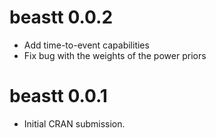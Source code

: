 # beastt 0.0.2

* Add time-to-event capabilities 
* Fix bug with the weights of the power priors 


# beastt 0.0.1

* Initial CRAN submission.
